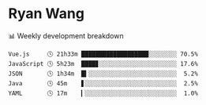# Ryan Wang

 <!-- waka-box start -->
📊 Weekly development breakdown
```text
Vue.js     🕓 21h33m ███████████████████░░░░░░░░ 70.5%
JavaScript 🕓 5h23m  ████▊░░░░░░░░░░░░░░░░░░░░░░ 17.6%
JSON       🕓 1h34m  █▍░░░░░░░░░░░░░░░░░░░░░░░░░  5.2%
Java       🕓 45m    ▋░░░░░░░░░░░░░░░░░░░░░░░░░░  2.5%
YAML       🕓 17m    ▎░░░░░░░░░░░░░░░░░░░░░░░░░░  1.0%
```
<!-- Powered by https://github.com/YouEclipse/waka-box-go . -->
<!-- waka-box end -->